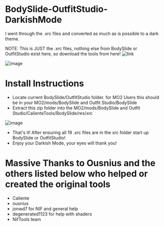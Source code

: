 # BodySlide-OutfitStudio-DarkishMode
 I went through the .xrc files and converted as much as is possible to a dark theme.

 NOTE: This is JUST the .xrc files, nothing else from BodySlide or OutfitStudio exist here, so download the tools from here!
![link](https://github.com/ousnius/BodySlide-and-Outfit-Studio)

![image](https://i.imgur.com/WtY3LoL.png)


# Install Instructions

* Locate current BodySlide/OutfitStudio folder. for MO2 Users this should be in your MO2/mods/BodySlide and Outfit Studio/BodySlide
* Extract this zip folder into the MO2/mods/BodySlide and Outfit Studio/CalienteTools/BodySlide/res/xrc

![image](https://i.imgur.com/0ePy5hk.png)

* That's it! After ensuring all 19 .xrc files are in the xrc folder start up BodySlide or OutfitStudio!
* Enjoy your Darkish Mode, your eyes will thank you!

# Massive Thanks to Ousnius and the others listed below who helped or created the original tools

* Caliente
* ousnius
* jonwd7 for NIF and general help
* degenerated1123 for help with shaders
* NifTools team
